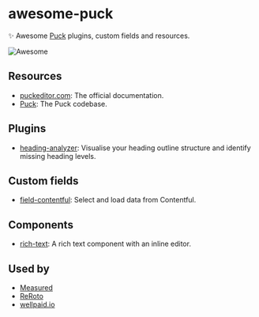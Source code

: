 # awesome-puck
✨ Awesome [Puck](https://puckeditor.com) plugins, custom fields and resources.

<img src="https://awesome.re/badge-flat2.svg" alt="Awesome">

## Resources

* [puckeditor.com](https://puckeditor.com): The official documentation.
* [Puck](https://github.com/measuredco/puck): The Puck codebase.

## Plugins

* [heading-analyzer](https://github.com/measuredco/puck/tree/main/packages/plugin-heading-analyzer): Visualise your heading outline structure and identify missing heading levels.

## Custom fields

* [field-contentful](https://github.com/measuredco/puck/tree/main/packages/field-contentful): Select and load data from Contentful.

## Components

* [rich-text](https://www.npmjs.com/package/@tohuhono/puck-rich-text): A rich text component with an inline editor.

## Used by

* [Measured](https://measured.co)
* [ReRoto](https://reroto.com)
* [wellpaid.io](https://wellpaid.io)
